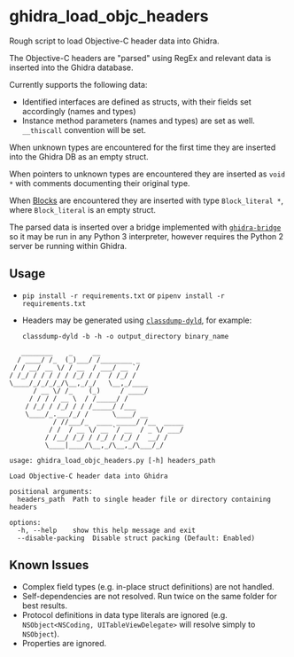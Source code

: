 # ghidra_load_objc_headers
Rough script to load Objective-C header data into Ghidra.

The Objective-C headers are "parsed" using RegEx and relevant data is inserted into the Ghidra database.

Currently supports the following data:
* Identified interfaces are defined as structs, with their fields set accordingly (names and types)
* Instance method parameters (names and types) are set as well. `__thiscall` convention will be set.

When unknown types are encountered for the first time they are inserted into the Ghidra DB as an empty struct.

When pointers to unknown types are encountered they are inserted as `void *` with comments documenting their original type.

When [Blocks](https://www.cocoawithlove.com/2009/10/how-blocks-are-implemented-and.html) are encountered they are inserted with type `Block_literal *`, where `Block_literal` is an empty struct.

The parsed data is inserted over a bridge implemented with [`ghidra-bridge`](https://github.com/justfoxing/ghidra_bridge) so it may be run in any Python 3 interpreter, however requires the Python 2 server be running within Ghidra.

## Usage

* `pip install -r requirements.txt` or `pipenv install -r requirements.txt`
* Headers may be generated using [`classdump-dyld`](https://github.com/limneos/classdump-dyld), for example:
  
  ```
  classdump-dyld -b -h -o output_directory binary_name
  ```
  
```
   ________    _     __                     
  / ____/ /_  (_)___/ /________ _
 / / __/ __ \/ / __  / ___/ __ `/
/ /_/ / / / / / /_/ / /  / /_/ /
\____/_/_/_/_/\__,_/_/   \__,_/____
      / __ \/ /_    (_)     / ____/
     / / / / __ \  / /_____/ /
    / /_/ / /_/ / / /_____/ /___
    \____/_.___/_/ /      \____/ __
           / //___/_  ____ _____/ /__  _____
          / /  / __ \/ __ `/ __  / _ \/ ___/
         / /__/ /_/ / /_/ / /_/ /  __/ /
         \____|____/\__,_/\__,_/\___/_/

usage: ghidra_load_objc_headers.py [-h] headers_path

Load Objective-C header data into Ghidra

positional arguments:
  headers_path  Path to single header file or directory containing headers

options:
  -h, --help    show this help message and exit
  --disable-packing  Disable struct packing (Default: Enabled)
  ```
  
## Known Issues
* Complex field types (e.g. in-place struct definitions) are not handled.
* Self-dependencies are not resolved. Run twice on the same folder for best results.
* Protocol definitions in data type literals are ignored (e.g. `NSObject<NSCoding, UITableViewDelegate>` will resolve simply to `NSObject`).
* Properties are ignored.